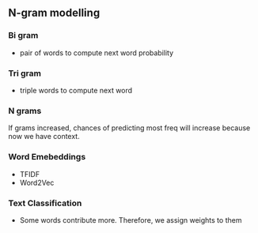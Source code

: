 ## N-gram modelling

### Bi gram
- pair of words to compute next word probability


### Tri gram
- triple words to compute next word


### N grams

If grams increased, chances of predicting most freq will increase because now we have context.

### Word Emebeddings

- TFIDF
- Word2Vec

### Text Classification

- Some words contribute more. Therefore, we assign weights to them
